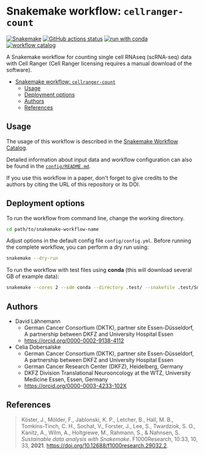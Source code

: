 # Snakemake workflow: `cellranger-count`

[![Snakemake](https://img.shields.io/badge/snakemake-≥8.0.0-brightgreen.svg)](https://snakemake.github.io)
[![GitHub actions status](https://github.com/snakemake-workflows/cellranger-count/actions/workflows/main.yml/badge.svg?branch=main)](https://github.com/snakemake-workflows/cellranger-count/actions/workflows/main.yml)
[![run with conda](http://img.shields.io/badge/run%20with-conda-3EB049?labelColor=000000&logo=anaconda)](https://docs.conda.io/en/latest/)
[![workflow catalog](https://img.shields.io/badge/Snakemake%20workflow%20catalog-darkgreen)](https://snakemake.github.io/snakemake-workflow-catalog/docs/workflows/snakemake-workflows/cellranger-count)

A Snakemake workflow for counting single cell RNAseq (scRNA-seq) data with Cell Ranger (Cell Ranger licensing requires a manual download of the software). 

- [Snakemake workflow: `cellranger-count`](#snakemake-workflow-name)
  - [Usage](#usage)
  - [Deployment options](#deployment-options)
  - [Authors](#authors)
  - [References](#references)

## Usage

The usage of this workflow is described in the [Snakemake Workflow Catalog](https://snakemake.github.io/snakemake-workflow-catalog/docs/workflows/snakemake-workflows/cellranger-count).

Detailed information about input data and workflow configuration can also be found in the [`config/README.md`](config/README.md).

If you use this workflow in a paper, don't forget to give credits to the authors by citing the URL of this repository or its DOI.

## Deployment options

To run the workflow from command line, change the working directory.

```bash
cd path/to/snakemake-workflow-name
```

Adjust options in the default config file `config/config.yml`.
Before running the complete workflow, you can perform a dry run using:

```bash
snakemake --dry-run
```

To run the workflow with test files using **conda** (this will download several GB of example data):

```bash
snakemake --cores 2 --sdm conda --directory .test/ --snakefile .test/Snakefile
```

## Authors

- David Lähnemann
  - German Cancer Consortium (DKTK), partner site Essen-Düsseldorf, A partnership between DKFZ and University Hospital Essen
  - https://orcid.org/0000-0002-9138-4112
- Celia Dobersalske
  - German Cancer Consortium (DKTK), partner site Essen-Düsseldorf, A partnership between DKFZ and University Hospital Essen
  - German Cancer Research Center (DKFZ), Heidelberg, Germany
  - DKFZ Division Translational Neurooncology at the WTZ, University Medicine Essen, Essen, Germany
  - https://orcid.org/0000-0003-4233-102X

## References

> Köster, J., Mölder, F., Jablonski, K. P., Letcher, B., Hall, M. B., Tomkins-Tinch, C. H., Sochat, V., Forster, J., Lee, S., Twardziok, S. O., Kanitz, A., Wilm, A., Holtgrewe, M., Rahmann, S., & Nahnsen, S. _Sustainable data analysis with Snakemake_. F1000Research, 10:33, 10, 33, **2021**. https://doi.org/10.12688/f1000research.29032.2.